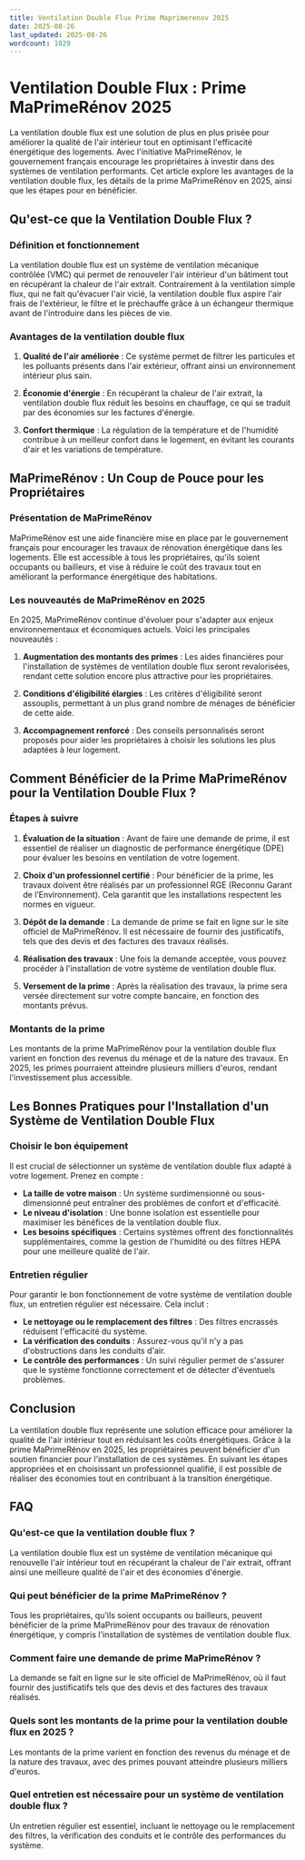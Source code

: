 ```yaml
---
title: Ventilation Double Flux Prime Maprimerenov 2025
date: 2025-08-26
last_updated: 2025-08-26
wordcount: 1029
---
```


# Ventilation Double Flux : Prime MaPrimeRénov 2025

La ventilation double flux est une solution de plus en plus prisée pour améliorer la qualité de l'air intérieur tout en optimisant l'efficacité énergétique des logements. Avec l'initiative MaPrimeRénov, le gouvernement français encourage les propriétaires à investir dans des systèmes de ventilation performants. Cet article explore les avantages de la ventilation double flux, les détails de la prime MaPrimeRénov en 2025, ainsi que les étapes pour en bénéficier.

## Qu'est-ce que la Ventilation Double Flux ?

### Définition et fonctionnement

La ventilation double flux est un système de ventilation mécanique contrôlée (VMC) qui permet de renouveler l'air intérieur d'un bâtiment tout en récupérant la chaleur de l'air extrait. Contrairement à la ventilation simple flux, qui ne fait qu'évacuer l'air vicié, la ventilation double flux aspire l'air frais de l'extérieur, le filtre et le préchauffe grâce à un échangeur thermique avant de l'introduire dans les pièces de vie.

### Avantages de la ventilation double flux

1. **Qualité de l'air améliorée** : Ce système permet de filtrer les particules et les polluants présents dans l'air extérieur, offrant ainsi un environnement intérieur plus sain.
   
2. **Économie d'énergie** : En récupérant la chaleur de l'air extrait, la ventilation double flux réduit les besoins en chauffage, ce qui se traduit par des économies sur les factures d'énergie.

3. **Confort thermique** : La régulation de la température et de l'humidité contribue à un meilleur confort dans le logement, en évitant les courants d'air et les variations de température.

## MaPrimeRénov : Un Coup de Pouce pour les Propriétaires

### Présentation de MaPrimeRénov

MaPrimeRénov est une aide financière mise en place par le gouvernement français pour encourager les travaux de rénovation énergétique dans les logements. Elle est accessible à tous les propriétaires, qu'ils soient occupants ou bailleurs, et vise à réduire le coût des travaux tout en améliorant la performance énergétique des habitations.

### Les nouveautés de MaPrimeRénov en 2025

En 2025, MaPrimeRénov continue d'évoluer pour s'adapter aux enjeux environnementaux et économiques actuels. Voici les principales nouveautés :

1. **Augmentation des montants des primes** : Les aides financières pour l'installation de systèmes de ventilation double flux seront revalorisées, rendant cette solution encore plus attractive pour les propriétaires.

2. **Conditions d'éligibilité élargies** : Les critères d'éligibilité seront assouplis, permettant à un plus grand nombre de ménages de bénéficier de cette aide.

3. **Accompagnement renforcé** : Des conseils personnalisés seront proposés pour aider les propriétaires à choisir les solutions les plus adaptées à leur logement.

## Comment Bénéficier de la Prime MaPrimeRénov pour la Ventilation Double Flux ?

### Étapes à suivre

1. **Évaluation de la situation** : Avant de faire une demande de prime, il est essentiel de réaliser un diagnostic de performance énergétique (DPE) pour évaluer les besoins en ventilation de votre logement.

2. **Choix d'un professionnel certifié** : Pour bénéficier de la prime, les travaux doivent être réalisés par un professionnel RGE (Reconnu Garant de l’Environnement). Cela garantit que les installations respectent les normes en vigueur.

3. **Dépôt de la demande** : La demande de prime se fait en ligne sur le site officiel de MaPrimeRénov. Il est nécessaire de fournir des justificatifs, tels que des devis et des factures des travaux réalisés.

4. **Réalisation des travaux** : Une fois la demande acceptée, vous pouvez procéder à l'installation de votre système de ventilation double flux.

5. **Versement de la prime** : Après la réalisation des travaux, la prime sera versée directement sur votre compte bancaire, en fonction des montants prévus.

### Montants de la prime

Les montants de la prime MaPrimeRénov pour la ventilation double flux varient en fonction des revenus du ménage et de la nature des travaux. En 2025, les primes pourraient atteindre plusieurs milliers d'euros, rendant l'investissement plus accessible.

## Les Bonnes Pratiques pour l'Installation d'un Système de Ventilation Double Flux

### Choisir le bon équipement

Il est crucial de sélectionner un système de ventilation double flux adapté à votre logement. Prenez en compte :

- **La taille de votre maison** : Un système surdimensionné ou sous-dimensionné peut entraîner des problèmes de confort et d'efficacité.
- **Le niveau d'isolation** : Une bonne isolation est essentielle pour maximiser les bénéfices de la ventilation double flux.
- **Les besoins spécifiques** : Certains systèmes offrent des fonctionnalités supplémentaires, comme la gestion de l'humidité ou des filtres HEPA pour une meilleure qualité de l'air.

### Entretien régulier

Pour garantir le bon fonctionnement de votre système de ventilation double flux, un entretien régulier est nécessaire. Cela inclut :

- **Le nettoyage ou le remplacement des filtres** : Des filtres encrassés réduisent l'efficacité du système.
- **La vérification des conduits** : Assurez-vous qu'il n'y a pas d'obstructions dans les conduits d'air.
- **Le contrôle des performances** : Un suivi régulier permet de s'assurer que le système fonctionne correctement et de détecter d'éventuels problèmes.

## Conclusion

La ventilation double flux représente une solution efficace pour améliorer la qualité de l'air intérieur tout en réduisant les coûts énergétiques. Grâce à la prime MaPrimeRénov en 2025, les propriétaires peuvent bénéficier d'un soutien financier pour l'installation de ces systèmes. En suivant les étapes appropriées et en choisissant un professionnel qualifié, il est possible de réaliser des économies tout en contribuant à la transition énergétique.

## FAQ

### Qu'est-ce que la ventilation double flux ?

La ventilation double flux est un système de ventilation mécanique qui renouvelle l'air intérieur tout en récupérant la chaleur de l'air extrait, offrant ainsi une meilleure qualité de l'air et des économies d'énergie.

### Qui peut bénéficier de la prime MaPrimeRénov ?

Tous les propriétaires, qu'ils soient occupants ou bailleurs, peuvent bénéficier de la prime MaPrimeRénov pour des travaux de rénovation énergétique, y compris l'installation de systèmes de ventilation double flux.

### Comment faire une demande de prime MaPrimeRénov ?

La demande se fait en ligne sur le site officiel de MaPrimeRénov, où il faut fournir des justificatifs tels que des devis et des factures des travaux réalisés.

### Quels sont les montants de la prime pour la ventilation double flux en 2025 ?

Les montants de la prime varient en fonction des revenus du ménage et de la nature des travaux, avec des primes pouvant atteindre plusieurs milliers d'euros.

### Quel entretien est nécessaire pour un système de ventilation double flux ?

Un entretien régulier est essentiel, incluant le nettoyage ou le remplacement des filtres, la vérification des conduits et le contrôle des performances du système.